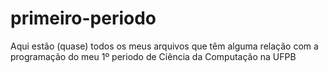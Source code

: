 # primeiro-periodo
Aqui estão (quase) todos os meus arquivos que têm alguma relação com a programação do meu 1º periodo de Ciência da Computação na UFPB
